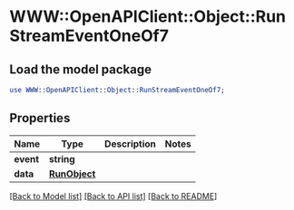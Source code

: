 # WWW::OpenAPIClient::Object::RunStreamEventOneOf7

## Load the model package
```perl
use WWW::OpenAPIClient::Object::RunStreamEventOneOf7;
```

## Properties
Name | Type | Description | Notes
------------ | ------------- | ------------- | -------------
**event** | **string** |  | 
**data** | [**RunObject**](RunObject.md) |  | 

[[Back to Model list]](../README.md#documentation-for-models) [[Back to API list]](../README.md#documentation-for-api-endpoints) [[Back to README]](../README.md)


